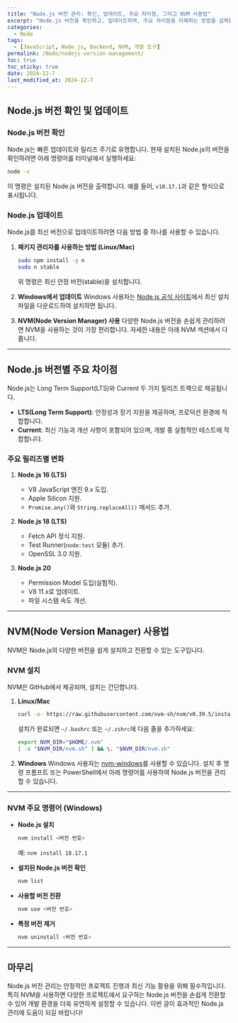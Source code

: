 ```yaml
---
title: "Node.js 버전 관리: 확인, 업데이트, 주요 차이점, 그리고 NVM 사용법"
excerpt: "Node.js 버전을 확인하고, 업데이트하며, 주요 차이점을 이해하는 방법을 살펴봅니다. 또한, NVM(Node Version Manager)을 사용해 다양한 Node.js 버전을 손쉽게 관리하는 방법도 소개합니다."
categories:
  - Node
tags:
  - [JavaScript, Node.js, Backend, NVM, 개발 도구]
permalink: /Node/nodejs-version-management/
toc: true
toc_sticky: true
date: 2024-12-7
last_modified_at: 2024-12-7
---
```


## Node.js 버전 확인 및 업데이트

### Node.js 버전 확인
Node.js는 빠른 업데이트와 릴리즈 주기로 유명합니다. 현재 설치된 Node.js의 버전을 확인하려면 아래 명령어를 터미널에서 실행하세요:

```bash
node -v
```

이 명령은 설치된 Node.js 버전을 출력합니다. 예를 들어, `v18.17.1`과 같은 형식으로 표시됩니다.

### Node.js 업데이트
Node.js를 최신 버전으로 업데이트하려면 다음 방법 중 하나를 사용할 수 있습니다.

1. **패키지 관리자를 사용하는 방법 (Linux/Mac)**
   ```bash
   sudo npm install -g n
   sudo n stable
   ```
   위 명령은 최신 안정 버전(stable)을 설치합니다.

2. **Windows에서 업데이트**
   Windows 사용자는 [Node.js 공식 사이트](https://nodejs.org/)에서 최신 설치 파일을 다운로드하여 설치하면 됩니다.

3. **NVM(Node Version Manager) 사용**
   다양한 Node.js 버전을 손쉽게 관리하려면 NVM을 사용하는 것이 가장 편리합니다. 자세한 내용은 아래 NVM 섹션에서 다룹니다.

---

## Node.js 버전별 주요 차이점
Node.js는 Long Term Support(LTS)와 Current 두 가지 릴리즈 트랙으로 제공됩니다.

- **LTS(Long Term Support)**: 안정성과 장기 지원을 제공하며, 프로덕션 환경에 적합합니다.
- **Current**: 최신 기능과 개선 사항이 포함되어 있으며, 개발 중 실험적인 테스트에 적합합니다.

### 주요 릴리즈별 변화
1. **Node.js 16 (LTS)**
   - V8 JavaScript 엔진 9.x 도입.
   - Apple Silicon 지원.
   - `Promise.any()`와 `String.replaceAll()` 메서드 추가.

2. **Node.js 18 (LTS)**
   - Fetch API 정식 지원.
   - Test Runner(`node:test` 모듈) 추가.
   - OpenSSL 3.0 지원.

3. **Node.js 20**
   - Permission Model 도입(실험적).
   - V8 11.x로 업데이트.
   - 파일 시스템 속도 개선.

---

## NVM(Node Version Manager) 사용법

NVM은 Node.js의 다양한 버전을 쉽게 설치하고 전환할 수 있는 도구입니다.

### NVM 설치
NVM은 GitHub에서 제공되며, 설치는 간단합니다.

1. **Linux/Mac**
   ```bash
   curl -o- https://raw.githubusercontent.com/nvm-sh/nvm/v0.39.5/install.sh | bash
   ```
   설치가 완료되면 `~/.bashrc` 또는 `~/.zshrc`에 다음 줄을 추가하세요:
   ```bash
   export NVM_DIR="$HOME/.nvm"
   [ -s "$NVM_DIR/nvm.sh" ] && \. "$NVM_DIR/nvm.sh"

2. **Windows**
Windows 사용자는 [nvm-windows](https://github.com/coreybutler/nvm-windows)를 사용할 수 있습니다. 설치 후 명령 프롬프트 또는 PowerShell에서 아래 명령어를 사용하여 Node.js 버전을 관리할 수 있습니다.

---

### NVM 주요 명령어 (Windows)
- **Node.js 설치**  
  ```bash
  nvm install <버전 번호>
  ```
  예: `nvm install 18.17.1`

- **설치된 Node.js 버전 확인**  
  ```bash
  nvm list
  ```

- **사용할 버전 전환**  
  ```bash
  nvm use <버전 번호>
  ```

- **특정 버전 제거**  
  ```bash
  nvm uninstall <버전 번호>
  ```

---

## 마무리
Node.js 버전 관리는 안정적인 프로젝트 진행과 최신 기능 활용을 위해 필수적입니다. 특히 NVM을 사용하면 다양한 프로젝트에서 요구하는 Node.js 버전을 손쉽게 전환할 수 있어 개발 환경을 더욱 유연하게 설정할 수 있습니다. 이번 글이 효과적인 Node.js 관리에 도움이 되길 바랍니다!
